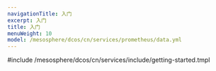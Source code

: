 ```yaml
---
navigationTitle: 入门
excerpt: 入门
title: 入门
menuWeight: 10
model: /mesosphere/dcos/cn/services/prometheus/data.yml
---
```


#include /mesosphere/dcos/cn/services/include/getting-started.tmpl
